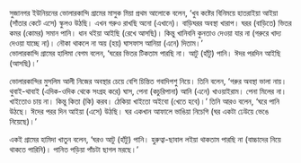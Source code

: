 সুজানগর ইউনিয়নের ভোলারকান্দি গ্রামের মাসুক মিয়া প্রথম আলোকে বলেন, ‘খুব কষ্টের বিনিময়ে হাতরাইয়া আইয়া (সাঁতার কেটে এসে) স্কুলও উঠছি। এখন গরুও রাখছি অনো (এখানে)। বাড়িঘরর অবস্থা খারাপ। ঘরর (বাড়িতে) ভিতর কমর (কোমর) সমান পানি। ধান থইয়া আইছি (রেখে আসছি)। কিন্তু খানিবনি কুনতাও দেওয়া যার না (গরুরে খাদ্য দেওয়া যাচ্ছে না)। নৌকা থাকলে না অয় (হয়) ঘাসফাস আনিয়া (এনে) দিতাম।’  
ভোলারকান্দি গ্রামের হালিমা বেগম বলেন, ‘ঘরের ভিতর টিকতাম পারছি না। আটু (হাঁটু) পানি। ঈদর পরদিন আইছি (আসছি)।’

ভোলারকান্দির মুসলিম আলী নিজের অবস্থার চেয়ে বেশি চিন্তিত গবাদিপশু নিয়ে। তিনি বলেন, ‘গরুর অবস্থা ভালা নায়। থুবাই-থাবাই (এদিক-ওদিক থেকে সংগ্রহ করে) ঘাস, পেনা (কচুরিপানা) আনি (এনে) খাওয়াইরাম। পেনা মিলের না। খাইতোও চায় না। কিন্তু কিতা (কি) করব। ঠেকিয়া খাইতো অইবো (খেতে হবে)।’ তিনি আরও বলেন, ‘ঘরে পানি উঠছে। ঈদের পরর দিন আইয়া (এসে) উঠছি। ঘর একখান আফালে ভাঙিয়া নিচেগি (ঘর একটা ঢেউয়ে ভেঙে নিয়েছে)।’

একই গ্রামের হামিদা খাতুন বলেন, ‘ঘরও আটু (হাঁটু) পানি। হুরুত্বা-ছাবাল লইয়া থাকতাম পারছি না (বাচ্চাদের নিয়ে থাকতে পারিনি)। পানিত পড়িয়া পাঁচটা ছাগল মরছে।’
